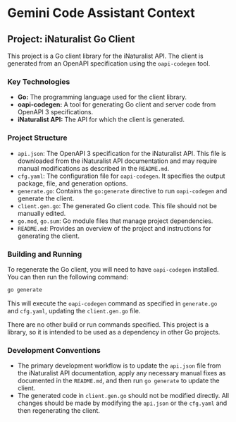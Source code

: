 # Gemini Code Assistant Context

## Project: iNaturalist Go Client

This project is a Go client library for the iNaturalist API. The client is generated from an OpenAPI specification using the `oapi-codegen` tool.

### Key Technologies

*   **Go:** The programming language used for the client library.
*   **oapi-codegen:** A tool for generating Go client and server code from OpenAPI 3 specifications.
*   **iNaturalist API:** The API for which the client is generated.

### Project Structure

*   `api.json`: The OpenAPI 3 specification for the iNaturalist API. This file is downloaded from the iNaturalist API documentation and may require manual modifications as described in the `README.md`.
*   `cfg.yaml`: The configuration file for `oapi-codegen`. It specifies the output package, file, and generation options.
*   `generate.go`: Contains the `go:generate` directive to run `oapi-codegen` and generate the client.
*   `client.gen.go`: The generated Go client code. This file should not be manually edited.
*   `go.mod`, `go.sum`: Go module files that manage project dependencies.
*   `README.md`: Provides an overview of the project and instructions for generating the client.

### Building and Running

To regenerate the Go client, you will need to have `oapi-codegen` installed. You can then run the following command:

```bash
go generate
```

This will execute the `oapi-codegen` command as specified in `generate.go` and `cfg.yaml`, updating the `client.gen.go` file.

There are no other build or run commands specified. This project is a library, so it is intended to be used as a dependency in other Go projects.

### Development Conventions

*   The primary development workflow is to update the `api.json` file from the iNaturalist API documentation, apply any necessary manual fixes as documented in the `README.md`, and then run `go generate` to update the client.
*   The generated code in `client.gen.go` should not be modified directly. All changes should be made by modifying the `api.json` or the `cfg.yaml` and then regenerating the client.
